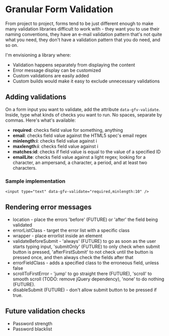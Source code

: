 # Granular Form Validation

From project to project, forms tend to be just different enough to make many validation libraries difficult to work with - they want you to use their naming conventions, they have an e-mail validation pattern that's not quite what you need, they don't have a validation pattern that you do need, and so on.

I'm envisioning a library where:
- Validation happens separately from displaying the content
- Error message display can be customized
- Custom validations are easily added
- Custom builds would make it easy to exclude unnecessary validations

## Adding validations

On a form input you want to validate, add the attribute `data-gfv-validate`. Inside, type what kinds of checks you want to run. No spaces, separate by commas. Here's what's available:

- **required**: checks field value for something, anything
- **email**: checks field value against the HTML5 spec's email regex
- **minlength:i**: checks field value against i
- **maxlength:i**: checks field value against i
- **matches:id**: checks if field value is equal to the value of a specified ID
- **emailLite**: checks field value against a light regex; looking for a character, an ampersand, a character, a period, and at least two characters. 

### Sample implementation 
`<input type="text" data-gfv-validate="required,minlength:10" />`

## Rendering error messages
- location - place the errors 'before' (FUTURE) or 'after' the field being validated
- errorListClass - target the error list with a specific class
- wrapper - place errorlist inside an element
- validateBeforeSubmit - 'always' (FUTURE) to go as soon as the user starts typing input, 'submitOnly' (FUTURE) to only check when submit button is pressed, 'afterFirstSubmit' to not check until the button is pressed once, and then always check the fields after that
- errorFieldClass - adds a specified class to the erroneous field, unless false
- scrollToFirstError - 'jump' to go straight there (FUTURE), 'scroll' to smooth scroll (TODO: remove jQuery dependency), 'none' to do nothing (FUTURE).
- disableSubmit (FUTURE) - don't allow submit button to be pressed if true. 


## Future validation checks
- Password strength
- Password blacklist